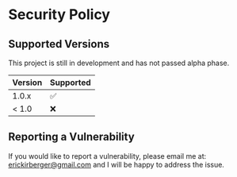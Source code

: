 # Security Policy

## Supported Versions

This project is still in development and has not passed alpha phase.

| Version | Supported          |
| ------- | ------------------ |
| 1.0.x   | :white_check_mark: |
| < 1.0   | :x:                |

## Reporting a Vulnerability

If you would like to report a vulnerability, please email me at: erickirberger@gmail.com 
and I will be happy to address the issue.
